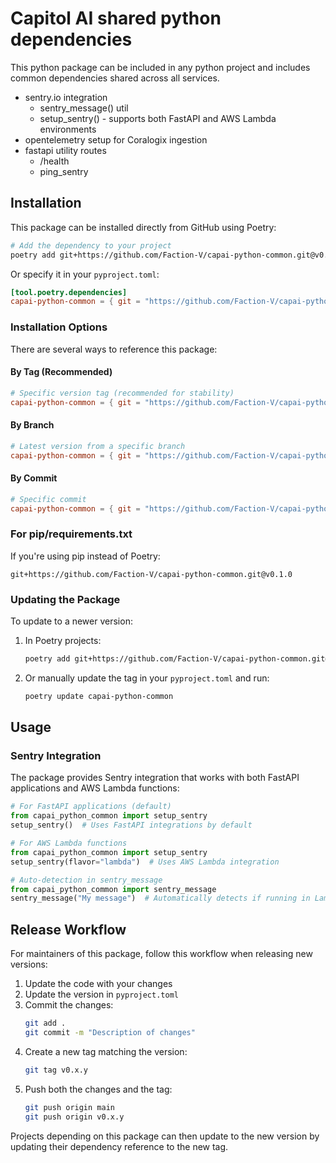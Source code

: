 # Capitol AI shared python dependencies

This python package can be included in any python project and includes common
dependencies shared across all services.

- sentry.io integration
  - sentry_message() util
  - setup_sentry() - supports both FastAPI and AWS Lambda environments
- opentelemetry setup for Coralogix ingestion
- fastapi utility routes
  - /health
  - ping_sentry

## Installation

This package can be installed directly from GitHub using Poetry:

```bash
# Add the dependency to your project
poetry add git+https://github.com/Faction-V/capai-python-common.git@v0.1.0
```

Or specify it in your `pyproject.toml`:

```toml
[tool.poetry.dependencies]
capai-python-common = { git = "https://github.com/Faction-V/capai-python-common.git", tag = "v0.1.0" }
```

### Installation Options

There are several ways to reference this package:

#### By Tag (Recommended)
```toml
# Specific version tag (recommended for stability)
capai-python-common = { git = "https://github.com/Faction-V/capai-python-common.git", tag = "v0.1.0" }
```

#### By Branch
```toml
# Latest version from a specific branch
capai-python-common = { git = "https://github.com/Faction-V/capai-python-common.git", branch = "main" }
```

#### By Commit
```toml
# Specific commit
capai-python-common = { git = "https://github.com/Faction-V/capai-python-common.git", rev = "commit-hash" }
```

### For pip/requirements.txt

If you're using pip instead of Poetry:

```
git+https://github.com/Faction-V/capai-python-common.git@v0.1.0
```

### Updating the Package

To update to a newer version:

1. In Poetry projects:
   ```bash
   poetry add git+https://github.com/Faction-V/capai-python-common.git@v0.2.0
   ```
   
2. Or manually update the tag in your `pyproject.toml` and run:
   ```bash
   poetry update capai-python-common
   ```

## Usage

### Sentry Integration

The package provides Sentry integration that works with both FastAPI applications and AWS Lambda functions:

```python
# For FastAPI applications (default)
from capai_python_common import setup_sentry
setup_sentry()  # Uses FastAPI integrations by default

# For AWS Lambda functions
from capai_python_common import setup_sentry
setup_sentry(flavor="lambda")  # Uses AWS Lambda integration

# Auto-detection in sentry_message
from capai_python_common import sentry_message
sentry_message("My message")  # Automatically detects if running in Lambda environment
```

## Release Workflow

For maintainers of this package, follow this workflow when releasing new versions:

1. Update the code with your changes
2. Update the version in `pyproject.toml`
3. Commit the changes:
   ```bash
   git add .
   git commit -m "Description of changes"
   ```
4. Create a new tag matching the version:
   ```bash
   git tag v0.x.y
   ```
5. Push both the changes and the tag:
   ```bash
   git push origin main
   git push origin v0.x.y
   ```

Projects depending on this package can then update to the new version by updating their dependency reference to the new tag.